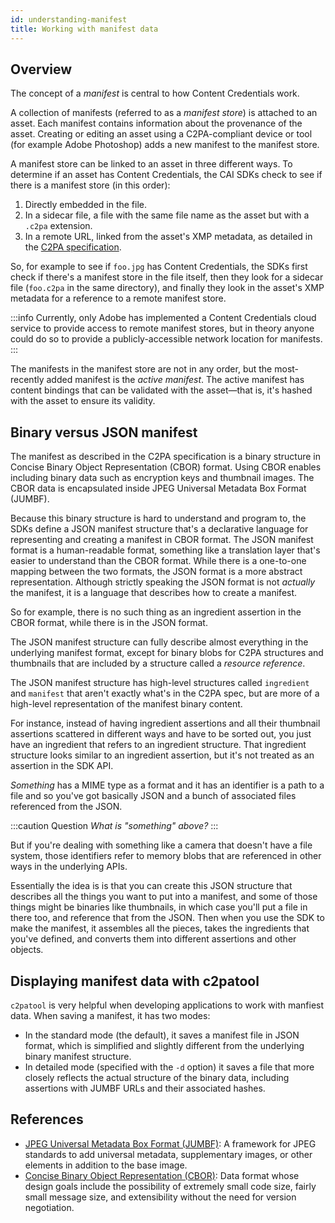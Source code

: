 ```yaml
---
id: understanding-manifest
title: Working with manifest data
---
```


## Overview

The concept of a _manifest_ is central to how Content Credentials work.

A collection of manifests (referred to as a _manifest store_) is attached to an asset. Each manifest contains information about the provenance of the asset. Creating or editing an asset using a C2PA-compliant device or tool (for example Adobe Photoshop) adds a new manifest to the manifest store.

A manifest store can be linked to an asset in three different ways. To determine if an asset has Content Credentials, the CAI SDKs check to see if there is a manifest store (in this order):

1. Directly embedded in the file.
1. In a sidecar file, a file with the same file name as the asset but with a `.c2pa` extension.
1. In a remote URL, linked from the asset's XMP metadata, as detailed in the [C2PA specification](https://c2pa.org/specifications/specifications/1.3/specs/C2PA_Specification.html#_embedding_a_reference_to_the_active_manifest).

So, for example to see if `foo.jpg` has Content Credentials, the SDKs first check if there's a manifest store in the file itself, then they look for a sidecar file (`foo.c2pa` in the same directory), and finally they look in the asset's XMP metadata for a reference to a remote manifest store.

:::info
Currently, only Adobe has implemented a Content Credentials cloud service to provide access to remote manifest stores, but in theory anyone could do so to provide a publicly-accessible network location for manifests.
:::

The manifests in the manifest store are not in any order, but the most-recently added manifest is the _active manifest_. The active manifest has content bindings that can be validated with the asset&mdash;that is, it's hashed with the asset to ensure its validity.

## Binary versus JSON manifest

The manifest as described in the C2PA specification is a binary structure in Concise Binary Object Representation (CBOR) format. Using CBOR enables including binary data such as encryption keys and thumbnail images. The CBOR data is encapsulated inside JPEG Universal Metadata Box Format (JUMBF).

Because this binary structure is hard to understand and program to, the SDKs define a JSON manifest structure that's a declarative language for representing and creating a manifest in CBOR format. The JSON manifest format is a human-readable format, something like a translation layer that's easier to understand than the CBOR format. While there is a one-to-one mapping between the two formats, the JSON format is a more abstract representation. Although strictly speaking the JSON format is not _actually_ the manifest, it is a language that describes how to create a manifest.

So for example, there is no such thing as an ingredient assertion in the CBOR format, while there is in the JSON format.

The JSON manifest structure can fully describe almost everything in the underlying manifest format, except for binary blobs for C2PA structures and thumbnails that are included by a structure called a _resource reference_.

The JSON manifest structure has high-level structures called `ingredient` and `manifest` that aren't exactly what's in the C2PA spec, but are more of a high-level representation of the manifest binary content.

For instance, instead of having ingredient assertions and all their thumbnail assertions scattered in different ways and have to be sorted out, you just have an ingredient that refers to an ingredient structure. That ingredient structure looks similar to an ingredient assertion, but it's not treated as an assertion in the SDK API.

_Something_ has a MIME type as a format and it has an identifier is a path to a file and so you've got basically JSON and a bunch of associated files referenced from the JSON.

:::caution Question
_What is "something" above?_
:::

But if you're dealing with something like a camera that doesn't have a file system, those identifiers refer to memory blobs that are referenced in other ways in the underlying APIs.

Essentially the idea is is that you can create this JSON structure that describes all the things you want to put into a manifest, and some of those things might be binaries like thumbnails, in which case you'll put a file in there too, and reference that from the JSON. Then when you use the SDK to make the manifest, it assembles all the pieces, takes the ingredients that you've defined, and converts them into different assertions and other objects.

## Displaying manifest data with c2patool

`c2patool` is very helpful when developing applications to work with manfiest data. When saving a manifest, it has two modes:

- In the standard mode (the default), it saves a manifest file in JSON format, which is simplified and slightly different from the underlying binary manifest structure.
- In detailed mode (specified with the `-d` option) it saves a file that more closely reflects the actual structure of the binary data, including assertions with JUMBF URLs and their associated hashes.

## References

- [JPEG Universal Metadata Box Format (JUMBF)](https://www.iso.org/standard/84635.html): A framework for JPEG standards to add universal metadata, supplementary images, or other elements in addition to the base image.
- [Concise Binary Object Representation (CBOR)](https://cbor.io/): Data format whose design goals include the possibility of extremely small code size, fairly small message size, and extensibility without the need for version negotiation.
